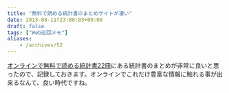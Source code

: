 ```yaml
---
title: "無料で読める統計書のまとめサイトが凄い"
date: 2013-08-11T23:00:03+09:00
draft: false
tags: ["Web巡回メモ"]
aliases:
    - /archives/52
---
```


[オンラインで無料で読める統計書22冊](http://id.fnshr.info/2013/08/11/online-stat-books/)にある統計書のまとめが非常に良いと思ったので、記録しておきます。オンラインでこれだけ豊富な情報に触れる事が出来るなんて、良い時代ですね。

